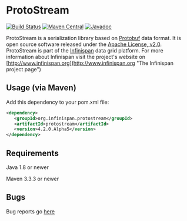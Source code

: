 # ProtoStream
[![Build Status](https://travis-ci.org/infinispan/protostream.svg?branch=4.2.x)](https://travis-ci.org/infinispan/protostream)
[![Maven Central](https://img.shields.io/badge/maven%20central-4.2.0.Alpha5-brightgreen.svg)](http://search.maven.org/#artifactdetails|org.infinispan.protostream|protostream|4.2.0.Alpha5|)
[![Javadoc](https://javadoc-emblem.rhcloud.com/doc/org.infinispan.protostream/protostream/badge.svg)](http://www.javadoc.io/doc/org.infinispan.protostream/protostream)

ProtoStream is a serialization library based on [Protobuf](https://github.com/google/protobuf) data format. It is open source software released under the
[Apache License, v2.0](http://www.apache.org/licenses/LICENSE-2.0.html "The Apache License, v2.0").
ProtoStream is part of the [Infinispan](https://github.com/infinispan/infinispan) data grid platform. For more information about Infinispan visit the project's
website on [http://www.infinispan.org](http://www.infinispan.org "The Infinispan project page")


Usage (via Maven)
-----------------

Add this dependency to your pom.xml file:
   
```xml
<dependency>
   <groupId>org.infinispan.protostream</groupId>
   <artifactId>protostream</artifactId>
   <version>4.2.0.Alpha5</version>
</dependency>
```

Requirements
------------

Java 1.8 or newer

Maven 3.3.3 or newer

Bugs
----
Bug reports go [here](https://issues.jboss.org/projects/IPROTO)

